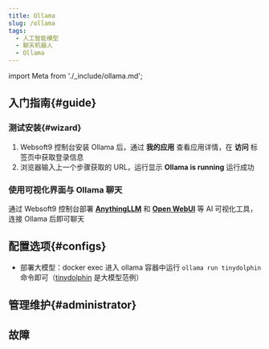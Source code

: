 ```yaml
---
title: Ollama
slug: /ollama
tags:
  - 人工智能模型
  - 聊天机器人
  - Ollama
---
```


import Meta from './_include/ollama.md';

<Meta name="meta" />

## 入门指南{#guide}

### 测试安装{#wizard}

1. Websoft9 控制台安装 Ollama 后，通过 **我的应用** 查看应用详情，在 **访问** 标签页中获取登录信息
2. 浏览器输入上一个步骤获取的 URL，运行显示 **Ollama is running** 运行成功

### 使用可视化界面与 Ollama 聊天

通过 Websoft9 控制台部署 **[AnythingLLM](./anythingllm)** 和 **[Open WebUI](./open-webui)** 等 AI 可视化工具，连接 Ollama 后即可聊天


## 配置选项{#configs}

- 部署大模型：docker exec 进入 ollama 容器中运行 `ollama run tinydolphin` 命令即可（[tinydolphin](https://ollama.com/library/tinydolphin) 是大模型范例）

## 管理维护{#administrator}

## 故障
